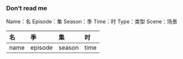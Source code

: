 ### Don‘t read me

Name：名
Episode：集
Season：季
Time：时
Type：类型
Scene：场景

|名|季|集|时|
|:-|:-|:-|:-|
|name|episode|season|time|





